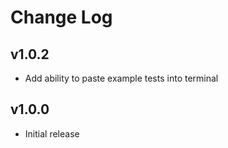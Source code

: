 # Change Log

## v1.0.2

- Add ability to paste example tests into terminal

## v1.0.0

- Initial release
